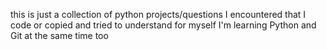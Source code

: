 this is just a collection of python projects/questions I encountered that I code or copied and tried to understand for myself
I'm learning Python and Git at the same time too